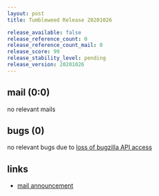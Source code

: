 ```yaml
---
layout: post
title: Tumbleweed Release 20201026

release_available: false
release_reference_count: 0
release_reference_count_mail: 0
release_score: 99
release_stability_level: pending
release_version: 20201026
---
```


## mail (0:0)

no relevant mails

## bugs (0)

<!--more-->

no relevant bugs due to [loss of bugzilla API access](https://bugzilla.opensuse.org/show_bug.cgi?id=1157722)



## links

- [mail announcement](https://lists.opensuse.org/opensuse-factory/2020-10/msg00294.html)

